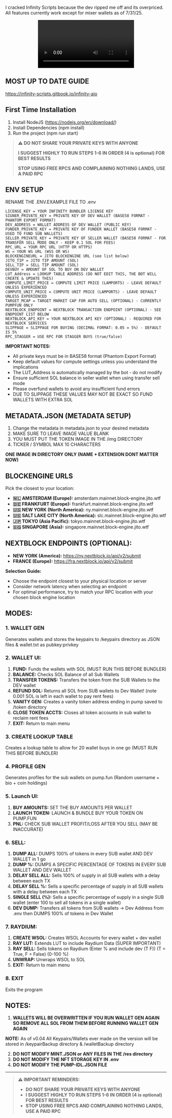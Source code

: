 

I cracked Infinity Scripts because the dev ripped me off and its overpriced. All features currently work except for mixer wallets as of 7/31/25.

<video
  src="https://github.com/user-attachments/assets/afce70c0-9374-4ea9-8dc2-2ff45cb763c4/crackedinfinity.mp4"
  controls
  playsinline           
  style="max-width:100%;height:auto;display:block;margin:0 auto;">
</video>


## MOST UP TO DATE GUIDE
https://infinity-scripts.gitbook.io/infinity-aio



## First Time Installation
1. Install NodeJS (https://nodejs.org/en/download/)
2. Install Dependencies (npm install)
3. Run the project (npm run start)

> **⚠️ DO NOT SHARE YOUR PRIVATE KEYS WITH ANYONE**
> 
> **I SUGGEST HIGHLY TO RUN STEPS 1-6 IN ORDER (4 is optional) FOR BEST RESULTS**
> 
> **STOP USING FREE RPCS AND COMPLAINING NOTHING LANDS, USE A PAID RPC**

## ENV SETUP
RENAME THE .ENV.EXAMPLE FILE TO .env

```
LICENSE_KEY = YOUR INFINITY BUNDLER LICENSE KEY
SIGNER_PRIVATE_KEY = PRIVATE KEY OF DEV WALLET (BASE58 FORMAT - PHANTOM EXPORT FORMAT)
DEV_ADDRESS = WALLET ADDRESS OF DEV WALLET (PUBLIC KEY)
FUNDER_PRIVATE_KEY = PRIVATE KEY OF FUNDER WALLET (BASE58 FORMAT - USED TO FUND SUB WALLETS)
SELLER_PRIVATE_KEY = PRIVATE KEY OF SELLER WALLET (BASE58 FORMAT - FOR TRANSFER SELL MODE ONLY - KEEP 0.1 SOL FOR FEES)
RPC_URL = YOUR RPC URL (HTTP OR HTTPS)
WS = YOUR WS URL (WSS OR WS)
BLOCKENGINEURL = JITO BLOCKENGINE URL (see list below)
JITO_TIP = JITO TIP AMOUNT (SOL)
SELL_TIP = SELL TIP AMOUNT (SOL)
DEVBUY = AMOUNT OF SOL TO BUY ON DEV WALLET
LUT_Address = LOOKUP TABLE ADDRESS (DO NOT EDIT THIS, THE BOT WILL CREATE & UPDATE THIS)
COMPUTE_LIMIT_PRICE = COMPUTE LIMIT PRICE (LAMPORTS) - LEAVE DEFAULT UNLESS EXPERIENCED
COMPUTE_UNIT_PRICE = COMPUTE UNIT PRICE (LAMPORTS) - LEAVE DEFAULT UNLESS EXPERIENCED
TARGET_MCAP = TARGET MARKET CAP FOR AUTO SELL (OPTIONAL) - CURRENTLY PUMPFUN ONLY
NEXTBLOCK_ENDPOINT = NEXTBLOCK TRANSACTION ENDPOINT (OPTIONAL) - SEE ENDPOINT LIST BELOW
NEXTBLOCK_API_KEY = YOUR NEXTBLOCK API KEY (OPTIONAL) - REQUIRED FOR NEXTBLOCK SERVICES
SLIPPAGE = SLIPPAGE FOR BUYING (DECIMAL FORMAT: 0.05 = 5%) - DEFAULT IS 5%
RPC_STAGGER = USE RPC FOR STAGGER BUYS (true/false)
```

**IMPORTANT NOTES:**
- All private keys must be in BASE58 format (Phantom Export Format)
- Keep default values for compute settings unless you understand the implications
- The LUT_Address is automatically managed by the bot - do not modify
- Ensure sufficient SOL balance in seller wallet when using transfer sell mode
- Please overfund wallets to avoid any insufficient fund errors
- DUE TO SLIPPAGE THESE VALUES MAY NOT BE EXACT SO FUND WALLETS WITH EXTRA SOL

## METADATA.JSON (METADATA SETUP)
1. Change the metadata in metadata.json to your desired metadata
2. MAKE SURE TO LEAVE IMAGE VALUE BLANK
3. YOU MUST PUT THE TOKEN IMAGE IN THE /img DIRECTORY 
4. TICKER / SYMBOL MAX 10 CHARACTERS

**ONE IMAGE IN DIRECTORY ONLY (NAME + EXTENSION DONT MATTER NOW)**

## BLOCKENGINE URLS
Pick the closest to your location:
- **🇳🇱 AMSTERDAM (Europe):** amsterdam.mainnet.block-engine.jito.wtf
- **🇩🇪 FRANKFURT (Europe):** frankfurt.mainnet.block-engine.jito.wtf
- **🇺🇸 NEW YORK (North America):** ny.mainnet.block-engine.jito.wtf
- **🇺🇸 SALT LAKE CITY (North America):** slc.mainnet.block-engine.jito.wtf
- **🇯🇵 TOKYO (Asia Pacific):** tokyo.mainnet.block-engine.jito.wtf
- **🇸🇬 SINGAPORE (Asia):** singapore.mainnet.block-engine.jito.wtf

## NEXTBLOCK ENDPOINTS (OPTIONAL):
- **NEW YORK (America):** https://ny.nextblock.io/api/v2/submit
- **FRANCE (Europe):** https://fra.nextblock.io/api/v2/submit

**Selection Guide:**
- Choose the endpoint closest to your physical location or server
- Consider network latency when selecting an endpoint
- For optimal performance, try to match your RPC location with your chosen block engine location

## MODES:

### 1. WALLET GEN
Generates wallets and stores the keypairs to /keypairs directory as JSON files & wallet.txt as pubkey:privkey 

### 2. WALLET UI:
  1. **FUND:** Funds the wallets with SOL (MUST RUN THIS BEFORE BUNDLER)
  2. **BALANCE:** Checks SOL Balance of all Sub Wallets
  3. **TRANSFER TOKENS:** Transfers the token from the SUB Wallets to the DEV wallet
  4. **REFUND SOL:** Returns all SOL from SUB wallets to Dev Wallet! (note 0.001 SOL is left in each wallet to pay rent fees)
  5. **VANITY GEN:** Creates a vanity token address ending in pump saved to /token directory
  6. **CLOSE TOKEN ACCTS:** Closes all token accounts in sub wallet to reclaim rent fees
  7. **EXIT:** Return to main menu

### 3. CREATE LOOKUP TABLE
Creates a lookup table to allow for 20 wallet buys in one go (MUST RUN THIS BEFORE BUNDLER)

### 4. PROFILE GEN
Generates profiles for the sub wallets on pump.fun (Random username + bio + coin holdings)

### 5. Launch UI:
  1. **BUY AMOUNTS:** SET THE BUY AMOUNTS PER WALLET
  2. **LAUNCH TOKEN:** LAUNCH & BUNDLE BUY YOUR TOKEN ON PUMP.FUN
  3. **PNL:** CHECK SUB WALLET PROFIT/LOSS AFTER YOU SELL (MAY BE INACCURATE)

### 6. SELL:
  1. **DUMP ALL:** DUMPS 100% of tokens in every SUB wallet AND DEV WALLET in 1 go 
  2. **DUMP %:** DUMPS A SPECIFIC PERCENTAGE OF TOKENS IN EVERY SUB WALLET AND DEV WALLET
  3. **DELAY SELL ALL:** Sells 100% of supply in all SUB wallets with a delay between each TX 
  4. **DELAY SELL %:** Sells a specific percentage of supply in all SUB wallets with a delay between each TX
  5. **SINGLE SELL (%):** Sells a specific percentage of supply in a single SUB wallet (enter 100 to sell all tokens in a single wallet)
  6. **DEV DUMP:** Transfers all tokens from SUB wallets -> Dev Address from .env then DUMPS 100% of tokens in Dev Wallet

### 7. RAYDIUM:
  1. **CREATE WSOL:** Creates WSOL Accounts for every wallet + dev wallet
  2. **RAY LUT:** Extends LUT to include Raydium Data (SUPER IMPORTANT)
  3. **RAY SELL:** Sells tokens on Raydium (Enter % and include dev (T F)) (T = True, F = False) (0-100 %)
  4. **UNWRAP:** Unwraps WSOL to SOL
  5. **EXIT:** Return to main menu

### 8. EXIT
Exits the program

## NOTES:

1. **WALLETS WILL BE OVERWRITTEN IF YOU RUN WALLET GEN AGAIN SO REMOVE ALL SOL FROM THEM BEFORE RUNNING WALLET GEN AGAIN**

**NOTE:** As of v0.04 All Keypairs/Wallets ever made on the version will be stored in /keypairBackup directory & /walletBackup directory

2. **DO NOT MODIFY MINT.JSON or ANY FILES IN THE /res directory**
3. **DO NOT MODIFY THE NFT STORAGE KEY IN .env**
4. **DO NOT MODIFY THE PUMP-IDL.JSON FILE**

---

> **⚠️ IMPORTANT REMINDERS:**
> 
> - **DO NOT SHARE YOUR PRIVATE KEYS WITH ANYONE**
> - **I SUGGEST HIGHLY TO RUN STEPS 1-6 IN ORDER (4 is optional) FOR BEST RESULTS**
> - **STOP USING FREE RPCS AND COMPLAINING NOTHING LANDS, USE A PAID RPC**
